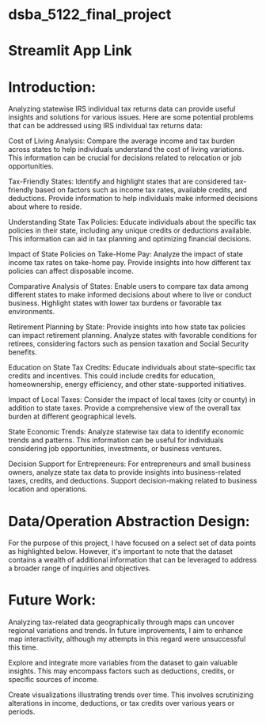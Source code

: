 # dsba_5122_final_project


# Streamlit App Link


# Introduction:
Analyzing statewise IRS individual tax returns data can provide useful insights and solutions for various issues. Here are some potential problems that can be addressed using IRS individual tax returns data:

Cost of Living Analysis: Compare the average income and tax burden across states to help individuals understand the cost of living variations. This information can be crucial for decisions related to relocation or job opportunities.

Tax-Friendly States: Identify and highlight states that are considered tax-friendly based on factors such as income tax rates, available credits, and deductions. Provide information to help individuals make informed decisions about where to reside.

Understanding State Tax Policies: Educate individuals about the specific tax policies in their state, including any unique credits or deductions available. This information can aid in tax planning and optimizing financial decisions.

Impact of State Policies on Take-Home Pay: Analyze the impact of state income tax rates on take-home pay. Provide insights into how different tax policies can affect disposable income.

Comparative Analysis of States: Enable users to compare tax data among different states to make informed decisions about where to live or conduct business. Highlight states with lower tax burdens or favorable tax environments.

Retirement Planning by State: Provide insights into how state tax policies can impact retirement planning. Analyze states with favorable conditions for retirees, considering factors such as pension taxation and Social Security benefits.

Education on State Tax Credits: Educate individuals about state-specific tax credits and incentives. This could include credits for education, homeownership, energy efficiency, and other state-supported initiatives.

Impact of Local Taxes: Consider the impact of local taxes (city or county) in addition to state taxes. Provide a comprehensive view of the overall tax burden at different geographical levels.

State Economic Trends: Analyze statewise tax data to identify economic trends and patterns. This information can be useful for individuals considering job opportunities, investments, or business ventures.

Decision Support for Entrepreneurs: For entrepreneurs and small business owners, analyze state tax data to provide insights into business-related taxes, credits, and deductions. Support decision-making related to business location and operations.

# Data/Operation Abstraction Design:
 For the purpose of this project, I have focused on a select set of data points as highlighted below. However, it's important to note that the dataset contains a wealth of additional information that can be leveraged to address a broader range of inquiries and objectives.

# Future Work:

Analyzing tax-related data geographically through maps can uncover regional variations and trends. In future improvements, I aim to enhance map interactivity, although my attempts in this regard were unsuccessful this time.

Explore and integrate more variables from the dataset to gain valuable insights. This may encompass factors such as deductions, credits, or specific sources of income.

Create visualizations illustrating trends over time. This involves scrutinizing alterations in income, deductions, or tax credits over various years or periods.
